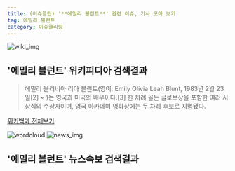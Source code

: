 ```yaml
---
title: (이슈클립) '**에밀리 블런트**' 관련 이슈, 기사 모아 보기
tag: 에밀리 블런트
category: 이슈클리핑
---
```

![wiki_img](https://user-images.githubusercontent.com/42597476/44503234-41136a80-a6d0-11e8-9071-6fc6418eafe4.png)
## **'**에밀리 블런트**'** 위키피디아 검색결과
>에밀리 올리비아 리아 블런트(영어: Emily Olivia Leah Blunt, 1983년 2월 23일[2] ~ )는 영국과 미국의 배우이다.[3] 한 차례 골든 글로브상을 포함한 여러 시상식의 수상자이며, 영국 아카데미 영화상에는 두 차례 후보로 지명됐다.

<a href="https://ko.wikipedia.org/wiki/에밀리 블런트" target="_blank">위키백과 전체보기</a>

![wordcloud](https://s3.ap-northeast-2.amazonaws.com/lyrics101-wordcloud/2018-09-19-1537334163.png)
![news_img](https://user-images.githubusercontent.com/42597476/44507050-1206f400-a6e4-11e8-8d98-7ffbfebb353f.png)
## **'**에밀리 블런트**'** 뉴스속보 검색결과


